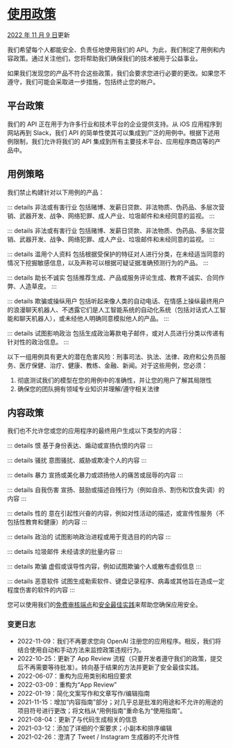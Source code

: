 # [使用政策](https://platform.openai.com/docs/usage-policies/usage-policies)

[2022 年 11 月 9 日](https://platform.openai.com/docs/usage-policies/changelog)更新

我们希望每个人都能安全、负责任地使用我们的 API。为此，我们制定了用例和内容政策。通过关注他们，您将帮助我们确保我们的技术被用于公益事业。

如果我们发现您的产品不符合这些政策，我们会要求您进行必要的更改。如果您不遵守，我们可能会采取进一步措施，包括终止您的帐户。

## 平台政策

我们的 API 正在用于为许多行业和技术平台的企业提供支持。从 iOS 应用程序到网站再到 Slack，我们 API 的简单性使其可以集成到广泛的用例中。根据下述用例限制，我们允许将我们的 API 集成到所有主要技术平台、应用程序商店等的产品中。

## 用例策略

我们禁止构建针对以下用例的产品：

::: details 非法或有害行业
包括赌博、发薪日贷款、非法物质、伪药品、多层次营销、武器开发、战争、网络犯罪、成人产业、垃圾邮件和未经同意的监视。
:::

::: details 非法或有害行业
包括赌博、发薪日贷款、非法物质、伪药品、多层次营销、武器开发、战争、网络犯罪、成人产业、垃圾邮件和未经同意的监视。
:::

::: details 滥用个人资料
包括根据受保护的特征对人进行分类，在未经适当同意的情况下挖掘敏感信息，以及声称可以根据可疑证据准确预测行为的产品。
:::

::: details 助长不诚实
包括推荐生成、产品或服务评论生成、教育不诚实、合同作弊、人造草皮。
:::

::: details 欺骗或操纵用户
包括听起来像人类的自动电话、在情感上操纵最终用户的浪漫聊天机器人、不透露它们是人工智能系统的自动化系统（包括对话式人工智能和聊天机器人），或未经他人明确同意模拟他人的产品。
:::

::: details 试图影响政治
包括生成政治筹款电子邮件，或对人员进行分类以传递有针对性的政治信息。
:::

以下一组用例具有更大的潜在危害风险：刑事司法、执法、法律、政府和公务员服务、医疗保健、治疗、健康、教练、金融、新闻。对于这些用例，您必须：

1. 彻底测试我们的模型在您的用例中的准确性，并让您的用户了解其局限性
2. 确保您的团队拥有领域专业知识并理解/遵守相关法律

## 内容政策

我们也不允许您或您的应用程序的最终用户生成以下类型的内容：

::: details 恨
基于身份表达、煽动或宣扬仇恨的内容
:::

::: details 骚扰
意图骚扰、威胁或欺凌个人的内容
:::

::: details 暴力
宣扬或美化暴力或颂扬他人的痛苦或屈辱的内容
:::

::: details 自我伤害
宣扬、鼓励或描述自残行为（例如自杀、割伤和饮食失调）的内容
:::

::: details 性的
意在引起性兴奋的内容，例如对性活动的描述，或宣传性服务（不包括性教育和健康）的内容
:::

::: details 政治的
试图影响政治进程或用于竞选目的的内容
:::

::: details 垃圾邮件
未经请求的批量内容
:::

::: details 欺骗
虚假或误导性内容，例如试图欺骗个人或散布虚假信息
:::

::: details 恶意软件
试图生成勒索软件、键盘记录程序、病毒或其他旨在造成一定程度伤害的软件的内容
:::

您可以使用我们的[免费审核端点](../guides/审核.html#概述)和[安全最佳实践](/guides/安全最佳实践)来帮助您确保应用安全。

### 变更日志

- 2022-11-09：我们不再要求您向 OpenAI 注册您的应用程序。相反，我们将结合使用自动和手动方法来监控政策违规行为。
- 2022-10-25：更新了 App Review 流程（只要开发者遵守我们的政策，提交后不再需要等待批准）。转向基于结果的方法并更新了安全最佳实践。
- 2022-06-07：重构为应用类别和相应要求
- 2022-03-09：重构为“App Review”
- 2022-01-19：简化文案写作和文章写作/编辑指南
- 2021-11-15：增加“内容指南”部分；对几乎总是批准的用途和不允许的用途的项目符号进行更改；将文档从“用例指南”重命名为“使用指南”。
- 2021-08-04：更新了与代码生成相关的信息
- 2021-03-12：添加了详细的个案要求；小副本和排序编辑
- 2021-02-26：澄清了 Tweet / Instagram 生成器的不允许性